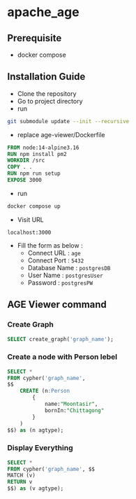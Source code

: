 # apache_age

## Prerequisite
- docker compose

## Installation Guide
- Clone the repository
- Go to project directory 
- run
```bash
git submodule update --init --recursive
```
- replace age-viewer/Dockerfile
```dockerfile 
FROM node:14-alpine3.16
RUN npm install pm2
WORKDIR /src
COPY . .
RUN npm run setup
EXPOSE 3000
```
- run 
```bash
docker compose up
```
- Visit URL 
```url
localhost:3000
```
- Fill the form as below :
    - Connect URL : `age`
    - Connect Port : `5432`
    - Database Name : `postgresDB`
    - User Name : `postgresUser`
    - Password : `postgresPW`

## AGE Viewer command
### Create Graph
```sql
SELECT create_graph('graph_name');
```

### Create a node with Person lebel
```sql
SELECT * 
FROM cypher('graph_name', 
$$
    CREATE (n:Person 
        {
            name:"Moontasir", 
            bornIn:"Chittagong"
        }
    )
$$) as (n agtype);
```

### Display Everything
```sql
SELECT * 
FROM cypher('graph_name', $$
MATCH (v)
RETURN v
$$) as (v agtype);
```